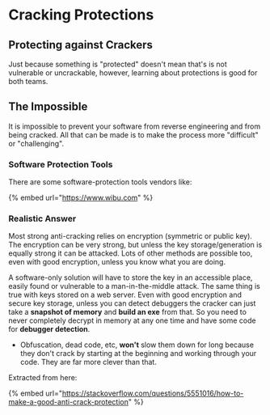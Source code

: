 # Cracking Protections

## Protecting against Crackers

Just because something is "protected" doesn't mean that's is not vulnerable or uncrackable, however, learning about protections is good for both teams.

## The Impossible

It is impossible to prevent your software from reverse engineering and from being cracked. All that can be made is to make the process more "difficult" or "challenging".

### Software Protection Tools

There are some software-protection tools vendors like:

{% embed url="https://www.wibu.com" %}

### Realistic Answer

Most strong anti-cracking relies on encryption \(symmetric or public key\). The encryption can be very strong, but unless the key storage/generation is equally strong it can be attacked. Lots of other methods are possible too, even with good encryption, unless you know what you are doing. 

A software-only solution will have to store the key in an accessible place, easily found or vulnerable to a man-in-the-middle attack. The same thing is true with keys stored on a web server. Even with good encryption and secure key storage, unless you can detect debuggers the cracker can just take a **snapshot of memory** and **build an exe** from that. So you need to never completely decrypt in memory at any one time and have some code for **debugger detection**. 

* Obfuscation, dead code, etc, **won't** slow them down for long because they don't crack by starting at the beginning and working through your code. They are far more clever than that. 

Extracted from here:

{% embed url="https://stackoverflow.com/questions/5551016/how-to-make-a-good-anti-crack-protection" %}





